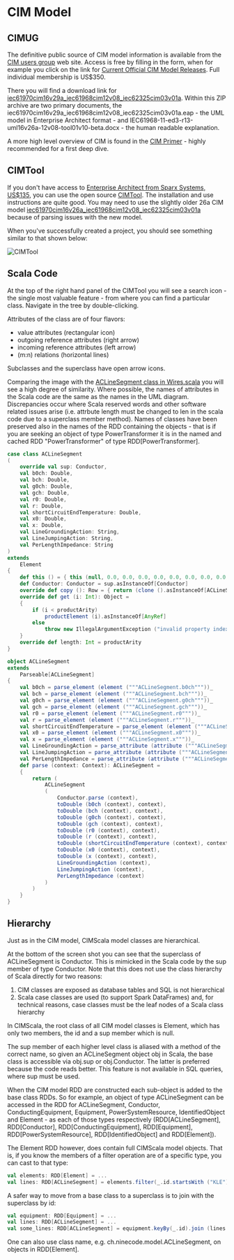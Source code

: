 CIM Model
======

CIMUG
-----

The definitive public source of CIM model information is available from the [CIM users group](http://cimug.ucaiug.org/default.aspx) web site. Access is free by filling in the form, when for example you click on the link for [Current Official CIM Model Releases](http://cimug.ucaiug.org/Current%20Official%20CIM%20Model%20Releases/Forms/Custom%20All%20Documents.aspx). Full individual membership is US$350.

There you will find a download link for [iec61970cim16v29a_iec61968cim12v08_iec62325cim03v01a](http://cimug.ucaiug.org/Current%20Official%20CIM%20Model%20Releases/iec61970cim16v29a_iec61968cim12v08_iec62325cim03v01a.zip). Within this ZIP archive are two primary documents, the iec61970cim16v29a_iec61968cim12v08_iec62325cim03v01a.eap - the UML model in Enterprise Architect format - and IEC61968-11-ed3-r13-uml16v26a-12v08-tool01v10-beta.docx - the human readable explanation.

A more high level overview of CIM is found in the [CIM Primer](http://www.epri.com/abstracts/Pages/ProductAbstract.aspx?ProductId=000000003002006001) - highly recommended for a first deep dive.

CIMTool
-----

If you don't have access to [Enterprise Architect from Sparx Systems, US$135](http://www.sparxsystems.com/), you can use the open source [CIMTool](http://wiki.cimtool.org/index.html).
The installation and use instructions are quite good. You may need to use the slightly older 26a CIM model [iec61970cim16v26a_iec61968cim12v08_iec62325cim03v01a](http://cimug.ucaiug.org/Current%20Official%20CIM%20Model%20Releases/iec61970cim16v26a_iec61968cim12v08_iec62325cim03v01a.zip) because of parsing issues with the new model.

When you've successfully created a project, you should see something similar to that shown below:

![CIMTool](https://rawgit.com/derrickoswald/CIMScala/master/img/CIMTool.png "CIMTool Screen Capture")

Scala Code
-----

At the top of the right hand panel of the CIMTool you will see a search icon - the single most valuable feature - from where you can find a particular class. Navigate in the tree by double-clicking.

Attributes of the class are of four flavors:

- value attributes (rectangular icon)
- outgoing reference attributes (right arrow)
- incoming reference attributes (left arrow)
- (m:n) relations (horizontal lines)

Subclasses and the superclass have open arrow icons.

Comparing the image with the [ACLineSegment class in Wires.scala](https://github.com/derrickoswald/CIMScala/blob/master/src/main/scala/ch/ninecode/model/Wires.scala) you will see a high degree of similarity. Where possible, the names of attributes in the Scala code are the same as the names in the UML diagram. Discrepancies occur where Scala reserved words and other software related issues arise (i.e. attrbute length must be changed to len in the scala code due to a superclass member method). Names of classes have been preserved also in the names of the RDD containing the objects - that is if you are seeking an object of type PowerTransformer it is in the named and cached RDD "PowerTransformer" of type RDD[PowerTransformer]. 

```Scala
case class ACLineSegment
(
    override val sup: Conductor,
    val b0ch: Double,
    val bch: Double,
    val g0ch: Double,
    val gch: Double,
    val r0: Double,
    val r: Double,
    val shortCircuitEndTemperature: Double,
    val x0: Double,
    val x: Double,
    val LineGroundingAction: String,
    val LineJumpingAction: String,
    val PerLengthImpedance: String
)
extends
    Element
{
    def this () = { this (null, 0.0, 0.0, 0.0, 0.0, 0.0, 0.0, 0.0, 0.0, 0.0, null, null, null) }
    def Conductor: Conductor = sup.asInstanceOf[Conductor]
    override def copy (): Row = { return (clone ().asInstanceOf[ACLineSegment]); }
    override def get (i: Int): Object =
    {
        if (i < productArity)
            productElement (i).asInstanceOf[AnyRef]
        else
            throw new IllegalArgumentException ("invalid property index " + i)
    }
    override def length: Int = productArity
}

object ACLineSegment
extends
    Parseable[ACLineSegment]
{
    val b0ch = parse_element (element ("""ACLineSegment.b0ch"""))_
    val bch = parse_element (element ("""ACLineSegment.bch"""))_
    val g0ch = parse_element (element ("""ACLineSegment.g0ch"""))_
    val gch = parse_element (element ("""ACLineSegment.gch"""))_
    val r0 = parse_element (element ("""ACLineSegment.r0"""))_
    val r = parse_element (element ("""ACLineSegment.r"""))_
    val shortCircuitEndTemperature = parse_element (element ("""ACLineSegment.shortCircuitEndTemperature"""))_
    val x0 = parse_element (element ("""ACLineSegment.x0"""))_
    val x = parse_element (element ("""ACLineSegment.x"""))_
    val LineGroundingAction = parse_attribute (attribute ("""ACLineSegment.LineGroundingAction"""))_
    val LineJumpingAction = parse_attribute (attribute ("""ACLineSegment.LineJumpingAction"""))_
    val PerLengthImpedance = parse_attribute (attribute ("""ACLineSegment.PerLengthImpedance"""))_
    def parse (context: Context): ACLineSegment =
    {
        return (
            ACLineSegment
            (
                Conductor.parse (context),
                toDouble (b0ch (context), context),
                toDouble (bch (context), context),
                toDouble (g0ch (context), context),
                toDouble (gch (context), context),
                toDouble (r0 (context), context),
                toDouble (r (context), context),
                toDouble (shortCircuitEndTemperature (context), context),
                toDouble (x0 (context), context),
                toDouble (x (context), context),
                LineGroundingAction (context),
                LineJumpingAction (context),
                PerLengthImpedance (context)
            )
        )
    }
}
```

Hierarchy
-----

Just as in the CIM model, CIMScala model classes are hierarchical.

At the bottom of the screen shot you can see that the superclass of ACLineSegment is Conductor. This is mimicked in the Scala code by the sup member of type Conductor. Note that this does not use the class hierarchy of Scala directly for two reasons:

1) CIM classes are exposed as database tables and SQL is not hierarchical
2) Scala case classes are used (to support Spark DataFrames) and, for technical reasons, case classes must be the leaf nodes of a Scala class hierarchy

In CIMScala, the root class of all CIM model classes is Element, which has only two members, the id and a sup member which is null. 

The sup member of each higher level class is aliased with a method of the correct name, so given an ACLineSegment object obj in Scala, the base class is accessible via obj.sup or obj.Conductor. The latter is preferred because the code reads better. This feature is not available in SQL queries, where sup must be used.

When the CIM model RDD are constructed each sub-object is added to the base class RDDs. So for example, an object of type ACLineSegment can be accessed in the RDD for ACLineSegment, Conductor, ConductingEquipment, Equipment, PowerSystemResource, IdentifiedObject and Element - as each of those types respectively (RDD[ACLineSegment], RDD[Conductor], RDD[ConductingEquipment], RDD[Equipment], RDD[PowerSystemResource], RDD[IdentifiedObject] and RDD[Element]).

The Element RDD however, does contain full CIMScala model objects. That is, if you know the members of a filter operation are of a specific type, you can cast to that type:

```Scala
val elements: RDD[Element] = ...
val lines: RDD[ACLineSegment] = elements.filter(_.id.startsWith ("KLE")).asInstanceOf[RDD[ACLineSegment]]
```

A safer way to move from a base class to a superclass is to join with the superclass by id:
```Scala
val equipment: RDD[Equipment] = ...
val lines: RDD[ACLineSegment] = ...
val some_lines: RDD[ACLineSegment] = equipment.keyBy(_.id).join (lines.keyBy (_.id)).values.map (_._2)
```

One can also use class name, e.g. ch.ninecode.model.ACLineSegment, on objects in RDD[Element].


